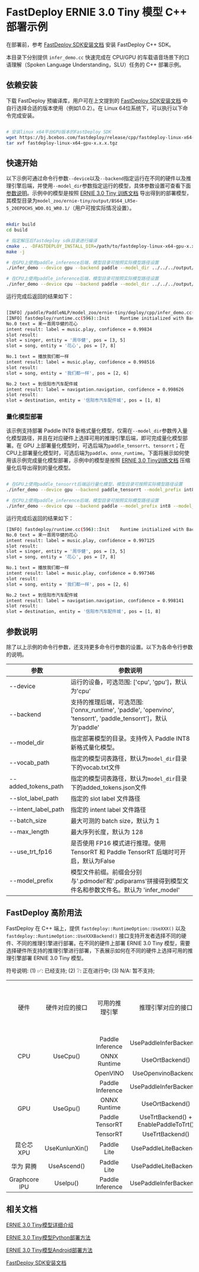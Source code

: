 # FastDeploy ERNIE 3.0 Tiny 模型 C++ 部署示例

在部署前，参考 [FastDeploy SDK安装文档](https://github.com/PaddlePaddle/FastDeploy/blob/develop/docs/cn/build_and_install/download_prebuilt_libraries.md) 安装 FastDeploy C++ SDK。

本目录下分别提供 `infer_demo.cc` 快速完成在 CPU/GPU 的车载语音场景下的口语理解（Spoken Language Understanding，SLU）任务的 C++ 部署示例。

## 依赖安装

下载 FastDeploy 预编译库，用户可在上文提到的 [FastDeploy SDK安装文档](https://github.com/PaddlePaddle/FastDeploy/blob/develop/docs/cn/build_and_install/download_prebuilt_libraries.md) 中自行选择合适的版本使用（例如1.0.2）。在 Linux 64位系统下，可以执行以下命令完成安装。

```bash

# 安装linux x64平台GPU版本的FastDeploy SDK
wget https://bj.bcebos.com/fastdeploy/release/cpp/fastdeploy-linux-x64-gpu-x.x.x.tgz
tar xvf fastdeploy-linux-x64-gpu-x.x.x.tgz

```

## 快速开始

以下示例可通过命令行参数`--device`以及`--backend`指定运行在不同的硬件以及推理引擎后端，并使用`--model_dir`参数指定运行的模型，具体参数设置可查看下面[参数说明](#参数说明)。示例中的模型是按照 [ERNIE 3.0 Tiny 训练文档](../../README.md) 导出得到的部署模型，其模型目录为`model_zoo/ernie-tiny/output/BS64_LR5e-5_20EPOCHS_WD0.01_WR0.1/`（用户可按实际情况设置）。

```bash

mkdir build
cd build

# 指定解压后fastdeploy sdk目录进行编译
cmake .. -DFASTDEPLOY_INSTALL_DIR=/path/to/fastdeploy-linux-x64-gpu-x.x.x
make -j

# 在GPU上使用paddle_inference后端，模型目录可按照实际模型路径设置
./infer_demo --device gpu --backend paddle --model_dir ../../../output/BS64_LR5e-5_20EPOCHS_WD0.01_WR0.1 --slot_label_path ../../../data/slots_label.txt --intent_label_path ../../../data/intent_label.txt

# 在CPU上使用paddle_inference后端，模型目录可按照实际模型路径设置
./infer_demo --device cpu --backend paddle --model_dir ../../../output/BS64_LR5e-5_20EPOCHS_WD0.01_WR0.1 --slot_label_path /path/to/slots_label.txt --intent_label_path ../../../data/intent_label.txt

```

运行完成后返回的结果如下：

```bash

[INFO] /paddle/PaddleNLP/model_zoo/ernie-tiny/deploy/cpp/infer_demo.cc(108)::CreateRuntimeOption    model_path = ../../ernie-tiny/output/BS64_LR5e-5_20EPOCHS_WD0.01_WR0.1/infer_model.pdmodel, param_path = ../../../output/BS64_LR5e-5_20EPOCHS_WD0.01_WR0.1/infer_model.pdiparams
[INFO] fastdeploy/runtime.cc(596)::Init    Runtime initialized with Backend::PDINFER in Device::GPU.
No.0 text = 来一首周华健的花心
intent result: label = music.play, confidence = 0.99834
slot result:
slot = singer, entity = '周华健', pos = [3, 5]
slot = song, entity = '花心', pos = [7, 8]

No.1 text = 播放我们都一样
intent result: label = music.play, confidence = 0.998516
slot result:
slot = song, entity = '我们都一样', pos = [2, 6]

No.2 text = 到信阳市汽车配件城
intent result: label = navigation.navigation, confidence = 0.998626
slot result:
slot = destination, entity = '信阳市汽车配件城', pos = [1, 8]

```

### 量化模型部署

该示例支持部署 Paddle INT8 新格式量化模型，仅需在`--model_dir`参数传入量化模型路径，并且在对应硬件上选择可用的推理引擎后端，即可完成量化模型部署。在 GPU 上部署量化模型时，可选后端为`paddle_tensorrt`、`tensorrt`；在CPU上部署量化模型时，可选后端为`paddle`、`onnx_runtime`。下面将展示如何使用该示例完成量化模型部署，示例中的模型是按照 [ERNIE 3.0 Tiny训练文档](../../README.md) 压缩量化后导出得到的量化模型。

```bash

# 在GPU上使用paddle_tensorrt后端运行量化模型，模型目录可按照实际模型路径设置
./infer_demo --device gpu --backend paddle_tensorrt --model_prefix int8 --model_dir ../../../output/BS64_LR5e-5_20EPOCHS_WD0.01_WR0.1_quant --slot_label_path ../../../data/slots_label.txt --intent_label_path ../../../data/intent_label.txt

# 在CPU上使用paddle_inference后端，模型目录可按照实际模型路径设置
./infer_demo --device cpu --backend paddle --model_prefix int8 --model_dir ../../../output/BS64_LR5e-5_20EPOCHS_WD0.01_WR0.1_quant --slot_label_path /path/to/slots_label.txt --intent_label_path ../../../data/intent_label.txt

```

运行完成后返回的结果如下：

```bash
[INFO] fastdeploy/runtime.cc(596)::Init    Runtime initialized with Backend::PDINFER in Device::GPU.
No.0 text = 来一首周华健的花心
intent result: label = music.play, confidence = 0.997125
slot result:
slot = singer, entity = '周华健', pos = [3, 5]
slot = song, entity = '花心', pos = [7, 8]

No.1 text = 播放我们都一样
intent result: label = music.play, confidence = 0.997346
slot result:
slot = song, entity = '我们都一样', pos = [2, 6]

No.2 text = 到信阳市汽车配件城
intent result: label = navigation.navigation, confidence = 0.998141
slot result:
slot = destination, entity = '信阳市汽车配件城', pos = [1, 8]

```

## 参数说明

除了以上示例的命令行参数，还支持更多命令行参数的设置。以下为各命令行参数的说明。

| 参数 |参数说明 |
|----------|--------------|
|--device | 运行的设备，可选范围: ['cpu', 'gpu']，默认为'cpu' |
|--backend | 支持的推理后端，可选范围: ['onnx_runtime', 'paddle', 'openvino', 'tensorrt', 'paddle_tensorrt']，默认为'paddle' |
|--model_dir | 指定部署模型的目录。支持传入 Paddle INT8 新格式量化模型。 |
|--vocab_path| 指定的模型词表路径，默认为`model_dir`目录下的vocab.txt文件 |
|--added_tokens_path| 指定的模型词表路径，默认为`model_dir`目录下的added_tokens.json文件 |
|--slot_label_path| 指定的 slot label 文件路径 |
|--intent_label_path| 指定的 intent label 文件路径 |
|--batch_size |最大可测的 batch size，默认为 1|
|--max_length |最大序列长度，默认为 128|
|--use_trt_fp16 | 是否使用 FP16 模式进行推理。使用 TensorRT 和 Paddle TensorRT 后端时可开启，默认为False |
|--model_prefix| 模型文件前缀。前缀会分别与'.pdmodel'和'.pdiparams'拼接得到模型文件名和参数文件名。默认为 'infer_model'|

## FastDeploy 高阶用法

FastDeploy 在 C++ 端上，提供 `fastdeploy::RuntimeOption::UseXXX()` 以及 `fastdeploy::RuntimeOption::UseXXXBackend()` 接口支持开发者选择不同的硬件、不同的推理引擎进行部署。在不同的硬件上部署 ERNIE 3.0 Tiny 模型，需要选择硬件所支持的推理引擎进行部署，下表展示如何在不同的硬件上选择可用的推理引擎部署 ERNIE 3.0 Tiny 模型。

符号说明: (1) ✅: 已经支持; (2) ❔: 正在进行中; (3) N/A: 暂不支持;

<table>
    <tr>
        <td align=center> 硬件</td>
        <td align=center> 硬件对应的接口</td>
        <td align=center> 可用的推理引擎  </td>
        <td align=center> 推理引擎对应的接口 </td>
        <td align=center> 是否支持 ERNIE 3.0 Tiny 模型 </td>
        <td align=center> 是否支持 Paddle 新格式量化模型 </td>
        <td align=center> 是否支持 FP16 模式 </td>
    </tr>
    <tr>
        <td rowspan=3 align=center> CPU </td>
        <td rowspan=3 align=center> UseCpu() </td>
        <td align=center> Paddle Inference </td>
        <td align=center> UsePaddleInferBackend() </td>
        <td align=center>  ✅ </td>
        <td align=center>  ✅ </td>
        <td align=center>  N/A </td>
    </tr>
    <tr>
      <td align=center> ONNX Runtime </td>
      <td align=center> UseOrtBackend() </td>
      <td align=center> ✅ </td>
      <td align=center>  ✅ </td>
      <td align=center>  N/A </td>
    </tr>
    <tr>
      <td align=center> OpenVINO </td>
      <td align=center> UseOpenvinoBackend() </td>
      <td align=center> ✅ </td>
      <td align=center> ❔ </td>
      <td align=center>  N/A </td>
    </tr>
    <tr>
        <td rowspan=4 align=center> GPU </td>
        <td rowspan=4 align=center> UseGpu() </td>
        <td align=center> Paddle Inference </td>
        <td align=center> UsePaddleInferBackend() </td>
        <td align=center>  ✅ </td>
        <td align=center>  ✅ </td>
        <td align=center>  N/A </td>
    </tr>
    <tr>
      <td align=center> ONNX Runtime </td>
      <td align=center> UseOrtBackend() </td>
      <td align=center> ✅ </td>
      <td align=center>  ✅ </td>
      <td align=center>  ❔ </td>
    </tr>
    <tr>
      <td align=center> Paddle TensorRT </td>
      <td align=center> UseTrtBackend() + EnablePaddleToTrt() </td>
      <td align=center> ✅  </td>
      <td align=center> ✅ </td>
      <td align=center> ✅ </td>
    </tr>
    <tr>
      <td align=center> TensorRT </td>
      <td align=center> UseTrtBackend() </td>
      <td align=center> ✅  </td>
      <td align=center> ✅ </td>
      <td align=center> ✅ </td>
    </tr>
    <tr>
        <td align=center> 昆仑芯 XPU </td>
        <td align=center> UseKunlunXin() </td>
        <td align=center> Paddle Lite </td>
        <td align=center> UsePaddleLiteBackend() </td>
        <td align=center>  ✅ </td>
        <td align=center>  N/A </td>
        <td align=center>  ✅ </td>
    </tr>
    <tr>
        <td align=center> 华为 昇腾 </td>
        <td align=center> UseAscend() </td>
        <td align=center> Paddle Lite </td>
        <td align=center> UsePaddleLiteBackend() </td>
        <td align=center> ✅ </td>
        <td align=center> ❔ </td>
        <td align=center> ✅ </td>
    </tr>
    <tr>
        <td align=center> Graphcore IPU </td>
        <td align=center> UseIpu() </td>
        <td align=center> Paddle Inference </td>
        <td align=center> UsePaddleInferBackend() </td>
        <td align=center> ❔ </td>
        <td align=center> ❔ </td>
        <td align=center> N/A </td>
    </tr>
</table>

## 相关文档

[ERNIE 3.0 Tiny模型详细介绍](../../README.md)

[ERNIE 3.0 Tiny模型Python部署方法](../python/README.md)

[ERNIE 3.0 Tiny模型Android部署方法](../android/README.md)

[FastDeploy SDK安装文档](https://github.com/PaddlePaddle/FastDeploy/blob/develop/docs/cn/build_and_install/download_prebuilt_libraries.md)
